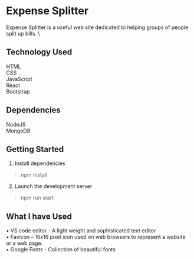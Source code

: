 # Expense Splitter

Expense Splitter is a useful web site dedicated to helping groups of people split up bills. \

## Technology Used

HTML \
CSS \
JavaScript \
React \
Bootstrap 

## Dependencies

NodeJS \
MongoDB 

## Getting Started

1.	Install dependencies
> npm install 
2.	Launch the development server
> npm run start 

## What I have Used 
•	VS code editor - A light weight and sophisticated text editor \
•	Favicon – 16x16 pixel icon used on web browsers to represent a website or a web page. \
•	Google Fonts - Collection of beautiful fonts 

